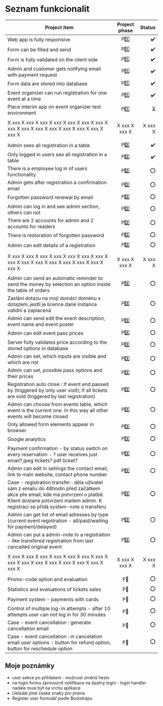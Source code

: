 # Seznam funkcionalit

| Project item                                                                                                           | Project phase |                   Status |
| ---------------------------------------------------------------------------------------------------------------------- | :-----------: | -----------------------: |
| Web app is fully responsive                                                                                            |    P:one:     |       :heavy_check_mark: |
| Form can be filled and send                                                                                            |    P:one:     |       :heavy_check_mark: |
| Form is fully validated on the client side                                                                             |    P:one:     |       :heavy_check_mark: |
| Admin and customer gets notifying email with payment request                                                           |    P:one:     |       :heavy_check_mark: |
| Form data are stored into database                                                                                     |    P:one:     |       :heavy_check_mark: |
| Event organizer can run registration for one event at a time                                                           |    P:one:     |       :heavy_check_mark: |
| Place interim app on event organizer test environment                                                                  |    P:one:     | :hourglass_flowing_sand: |
|                                                                                                                        |               |                          |
| X xxx X xxx X xxx X xxx X xxx X xxx X xxx X xxx X xxx X xxx X xxx X xxx X xxx X xxx X xxx X                            | X xxx X xxx X |                  X xxx X |
|                                                                                                                        |               |                          |
| Admin sees all registration in a table                                                                                 |    P:two:     |       :heavy_check_mark: |
| Only logged in users see all registration in a table                                                                   |    P:two:     |       :heavy_check_mark: |
| There is a employee log in of users functionality                                                                      |    P:two:     |                      :o: |
| Admin gets after registration a confirmation email                                                                     |    P:two:     |                      :o: |
| Forgotten password renewal by email                                                                                    |    P:two:     |                      :o: |
| Admin can log in and see admin section, others can not                                                                 |    P:two:     |                      :o: |
| There are 2 accounts for admin and 2 accounts for readers                                                              |    P:two:     |                      :o: |
| There is restoration of forgotten password                                                                             |    P:two:     |                      :o: |
| Admin can edit details of a registration                                                                               |    P:two:     |                      :o: |
|                                                                                                                        |               |                          |
| X xxx X xxx X xxx X xxx X xxx X xxx X xxx X xxx X xxx X xxx X xxx X xxx X xxx X xxx X xxx X                            | X xxx X xxx X |                  X xxx X |
|                                                                                                                        |               |                          |
| Admin can send an automatic reminder to send the money by selection an option inside the table of orders               |   P:three:    |                      :o: |
| Zaslání dotazu na moji domácí doménu s dotazem, jestli je licence dané instance validní a zaplacená                    |   P:three:    |                      :o: |
| Admin can send edit the event description, event name and event poster                                                 |   P:three:    |                      :o: |
| Admin can edit event pass prices                                                                                       |   P:three:    |                      :o: |
| Server fully validates price according to the stored options in database                                               |   P:three:    |                      :o: |
| Admin can set, which inputs are visible and which are not                                                              |   P:three:    |                      :o: |
| Admin can set, possible pass options and their prices                                                                  |   P:three:    |                      :o: |
| Registration auto close : If event end passed by (triggered by only user visit); If all tickets are sold (triggered by last registration)  |   P:three:    |                      :o: |
| Admin can choose from events table, which event is the current one. In this way all other events will become closed    |   P:three:    |                      :o: |
| Only allowed form elements appear in browser                                                                           |   P:three:    |                      :o: |
| Google analytics                                                                                                       |   P:three:    |                      :o: |
| Payment confirmation - by status switch on every reservation - ? user receives just email? jpeg tickets? pdf ticket?   |   P:three:    |                      :o: |
| Admin can edit in setiings the contact email, link to main website, contact phone number                               |   P:three:    |                      :o: |
| Case - registration transfer : děla uživatel sám z emailu do 48hodin před začátkem akce pře email, kde má potvrzení o platbě. Klient dostane potvrzení mailem admin. K registraci se přidá system-note o transferu |   P:three:   |                      :o: |
| Admin can get list of email adresses by type (current event registration - all/paid/waiting for payment/delayed)       |   P:three:    |                      :o: |
| Admin can put a admin-note to a registration - like transfered registration from last cancelled original event         |   P:three:    |                      :o: |
|                                                                                                                        |               |                          |
| X xxx X xxx X xxx X xxx X xxx X xxx X xxx X xxx X xxx X xxx X xxx X xxx X xxx X xxx X xxx X                            | X xxx X xxx X |                  X xxx X |
|                                                                                                                        |               |                          |
| Promo-code option and evaluation                                                                                       |   P:muscle:   |                      :o: |
| Statistics and evaluations of tickets sales                                                                            |   P:muscle:   |                      :o: |
| Payment system - payments with cards                                                                                   |   P:muscle:   |                      :o: |
| Control of multiple log-in attempts - after 10 attempts user can not log in for 30 minutes                             |   P:muscle:   |                      :o: |
| Case - event cancellation : generate cancellation email                                                                |   P:muscle:   |                      :o: |
| Case - event cancellation : in cancelation email user options - button for refund option, button for reschedule option |   P:muscle:   |                      :o: |


## Moje poznámky

- user sekce po přihlášení - možnost změnit heslo
- na login formu zprovoznit notifikace na špatný login - login handler nadále musí být na vrchu aplikace
- Ukládát plně české znaky pro jména
- Register user formulář podle Bootstrapu
